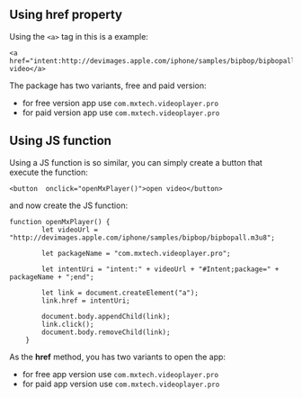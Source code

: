 
## Using href property
Using the `<a>` tag in this is a example:

    <a href="intent:http://devimages.apple.com/iphone/samples/bipbop/bipbopall.m3u8#Intent;package=com.mxtech.videoplayer.pro;end">open video</a>
The package has two variants, free and paid version:

 - for free version app use `com.mxtech.videoplayer.pro`
 - for paid version app use `com.mxtech.videoplayer.pro`
## Using JS function
Using a JS function is so similar, you can simply create a button that execute the function:

    <button  onclick="openMxPlayer()">open video</button>
and now create the JS function:
	

    function openMxPlayer() {
            let videoUrl = "http://devimages.apple.com/iphone/samples/bipbop/bipbopall.m3u8";
    
            let packageName = "com.mxtech.videoplayer.pro";
    
            let intentUri = "intent:" + videoUrl + "#Intent;package=" + packageName + ";end";
    
            let link = document.createElement("a");
            link.href = intentUri;
    
            document.body.appendChild(link);
            link.click();
            document.body.removeChild(link);
        }

As the **href** method, you has two variants to open the app:
- for free app version use `com.mxtech.videoplayer.pro`
 - for paid app version use `com.mxtech.videoplayer.pro`
